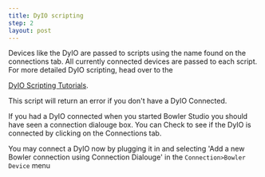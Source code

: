 ```yaml
---
title: DyIO scripting
step: 2
layout: post
---
```


Devices like the DyIO are passed to scripts using the name found on the connections tab. All currently connected devices are passed to each script. For more detailed DyIO scripting, head over to the 

[DyIO Scripting Tutorials](http://neuronrobotics.github.io/Java-Code-Library/Digital-Input-Example-Simple/).

This script will return an error if you don't have a DyIO Connected.

If you had a DyIO connected when you started Bowler Studio you should have seen a connection dialouge box.
You can Check to see if the DyIO is connected by clicking on the Connections tab.

You may connect a DyIO now by plugging it in and selecting 'Add a new Bowler connection using Connection Dialouge' in the `Connection>Bowler Device` menu

<script src="https://gist.github.com/madhephaestus/5da47af65fbc1f991821.js"></script>
